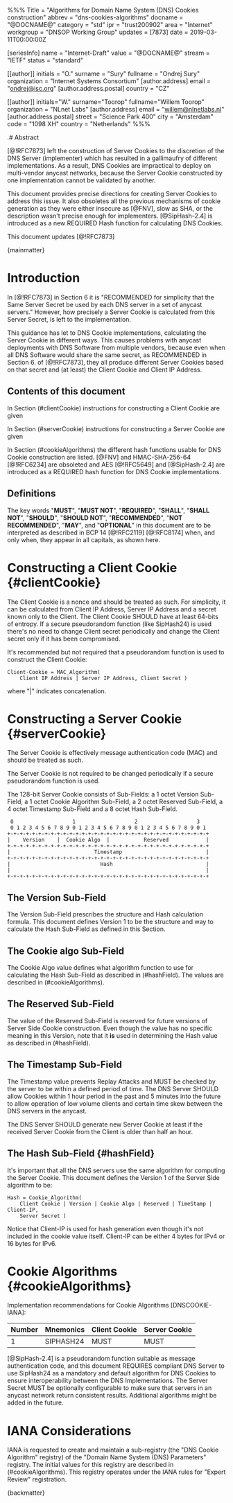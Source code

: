 %%%
Title = "Algorithms for Domain Name System (DNS) Cookies construction"
abbrev = "dns-cookies-algorithms"
docname = "@DOCNAME@"
category = "std"
ipr = "trust200902"
area = "Internet"
workgroup = "DNSOP Working Group"
updates = [7873]
date = 2019-03-11T00:00:00Z

[seriesInfo]
name = "Internet-Draft"
value = "@DOCNAME@"
stream = "IETF"
status = "standard"

[[author]]
initials = "O."
surname = "Sury"
fullname = "Ondrej Sury"
organization = "Internet Systems Consortium"
[author.address]
 email = "ondrej@isc.org"
[author.address.postal]
 country = "CZ"

[[author]]
initials="W."
surname="Toorop"
fullname="Willem Toorop"
organization = "NLnet Labs"
[author.address]
 email = "willem@nlnetlabs.nl"
[author.address.postal]
 street = "Science Park 400"
 city = "Amsterdam"
 code = "1098 XH"
 country = "Netherlands"
%%%


.# Abstract

[@!RFC7873] left the construction of Server Cookies to the discretion
of the DNS Server (implementer) which has resulted in a gallimaufry of
different implementations.  As a result, DNS Cookies are impractical
to deploy on multi-vendor anycast networks, because the Server Cookie
constructed by one implementation cannot be validated by another.

This document provides precise directions for creating Server Cookies to
address this issue.  It also obsoletes all the previous mechanisms of cookie
generation as they were either insecure as [@FNV], slow as SHA, or the
description wasn't precise enough for implementers. [@SipHash-2.4] is
introduced as a new REQUIRED Hash function for calculating DNS Cookies.

This document updates [@!RFC7873]


{mainmatter}

# Introduction

In [@!RFC7873] in Section 6 it is "RECOMMENDED for simplicity that
the Same Server Secret be used by each DNS server in a set of anycast
servers."  However, how precisely a Server Cookie is calculated from
this Server Secret, is left to the implementation.

This guidance has let to DNS Cookie implementations, calculating the
Server Cookie in different ways.  This causes problems with anycast
deployments with DNS Software from multiple vendors, because even when
all DNS Software would share the same secret, as RECOMMENDED in Section
6.  of [@!RFC7873], they all produce different Server Cookies based on
that secret and (at least) the Client Cookie and Client IP Address.

## Contents of this document

In Section (#clientCookie) instructions for constructing a Client
Cookie are given

In Section (#serverCookie) instructions for constructing a Server 
Cookie are given

In Section (#cookieAlgorithms) the different hash functions usable
for DNS Cookie construction are listed.  [@FNV] and HMAC-SHA-256-64
[@!RFC6234] are obsoleted and AES [@!RFC5649] and [@SipHash-2.4] are
introduced as a REQUIRED hash function for DNS Cookie
implementations.

## Definitions

The key words "**MUST**", "**MUST NOT**", "**REQUIRED**", 
"**SHALL**", "**SHALL NOT**", "**SHOULD**", "**SHOULD NOT**",
"**RECOMMENDED**", "**NOT RECOMMENDED**", "**MAY**", and
"**OPTIONAL**" in this document are to be interpreted as described in
BCP 14 [@!RFC2119] [@!RFC8174] when, and only when, they appear in all
capitals, as shown here.


# Constructing a Client Cookie {#clientCookie}

The Client Cookie is a nonce and should be treated as such.  For simplicity,
it can be calculated from Client IP Address, Server IP Address and a secret
known only to the Client.  The Client Cookie SHOULD have at least 64-bits
of entropy.  If a secure pseudorandom function (like SipHash24) is used there's
no need to change Client secret periodically and change the Client secret only
if it has been compromised.

It's recommended but not required that a pseudorandom function is used to
construct the Client Cookie:

~~~ ascii-art
Client-Cookie = MAC_Algorithm(
    Client IP Address | Server IP Address, Client Secret )
~~~

where "|" indicates concatenation.

# Constructing a Server Cookie {#serverCookie}

The Server Cookie is effectively message authentication code (MAC) and should be
treated as such.

The Server Cookie is not required to be changed periodically if a secure
pseudorandom function is used.

The 128-bit Server Cookie consists of Sub-Fields: a 1 octet Version
Sub-Field, a 1 octet Cookie Algorithm Sub-Field, a 2 octet Reserved
Sub-Field, a 4 octet Timestamp Sub-Field and a 8 octet Hash Sub-Field.

~~~ ascii-art
 0                   1                   2                   3
 0 1 2 3 4 5 6 7 8 9 0 1 2 3 4 5 6 7 8 9 0 1 2 3 4 5 6 7 8 9 0 1
+-+-+-+-+-+-+-+-+-+-+-+-+-+-+-+-+-+-+-+-+-+-+-+-+-+-+-+-+-+-+-+-+
|    Version    |  Cookie Algo  |           Reserved            |
+-+-+-+-+-+-+-+-+-+-+-+-+-+-+-+-+-+-+-+-+-+-+-+-+-+-+-+-+-+-+-+-+
|                           Timestamp                           |
+-+-+-+-+-+-+-+-+-+-+-+-+-+-+-+-+-+-+-+-+-+-+-+-+-+-+-+-+-+-+-+-+
|                             Hash                              |
|                                                               |
+-+-+-+-+-+-+-+-+-+-+-+-+-+-+-+-+-+-+-+-+-+-+-+-+-+-+-+-+-+-+-+-+
~~~

## The Version Sub-Field

The Version Sub-Field prescribes the structure and Hash calculation
formula.  This document defines Version 1 to be the structure and way to
calculate the Hash Sub-Field as defined in this Section.

## The Cookie algo Sub-Field

The Cookie Algo value defines what algorithm function to use for 
calculating the Hash Sub-Field as described in (#hashField).  The values
are described in (#cookieAlgorithms).

## The Reserved Sub-Field

The value of the Reserved Sub-Field is reserved for future versions of Server
Side Cookie construction.  Even though the value has no specific meaning
in this Version, note that it **is** used in determining the Hash value
as described in (#hashField).

## The Timestamp Sub-Field

The Timestamp value prevents Replay Attacks and MUST be checked by the server to
be within a defined period of time.  The DNS Server SHOULD allow Cookies within
1 hour period in the past and 5 minutes into the future to allow operation of
low volume clients and certain time skew between the DNS servers in the anycast.

The DNS Server SHOULD generate new Server Cookie at least if the received Server
Cookie from the Client is older than half an hour.

## The Hash Sub-Field {#hashField}

It's important that all the DNS servers use the same algorithm for computing the
Server Cookie.  This document defines the Version 1 of the Server Side algorithm
to be:

~~~ ascii-art
Hash = Cookie_Algorithm(
    Client Cookie | Version | Cookie Algo | Reserved | TimeStamp | Client-IP,
    Server Secret )
~~~

Notice that Client-IP is used for hash generation even though it's not
included in the cookie value itself. Client-IP can be either 4 bytes for
IPv4 or 16 bytes for IPv6.

# Cookie Algorithms {#cookieAlgorithms}

Implementation recommendations for Cookie Algorithms [DNSCOOKIE-IANA]:

Number | Mnemonics          | Client Cookie   | Server Cookie
:------|:-------------------|:----------------|:-------------
1      | SIPHASH24          | MUST            | MUST


[@SipHash-2.4] is a pseudorandom function suitable as message authentication
code, and this document REQUIRES compliant DNS Server to use SipHash24 as a
mandatory and default algorithm for DNS Cookies to ensure interoperability
between the DNS Implementations. The Server Secret MUST be optionally
configurable to make sure that servers in an anycast network return consistent
results. Additional algorithms might be added in the future.

# IANA Considerations

IANA is requested to create and maintain a sub-registry (the "DNS Cookie
Algorithm" registry) of the "Domain Name System (DNS) Parameters"
registry.  The initial values for this registry are described in (#cookieAlgorithms).
This registry operates under the IANA rules for "Expert Review"
registration.

<reference anchor='FNV' target='https://datatracker.ietf.org/doc/draft-eastlake-fnv'>
    <front>
        <title>The FNV Non-Cryptographic Hash Algorithm</title>
	<author fullname="Glenn Fowler" initials="G." surname="Fowler" />
	<author fullname="Landon Curt Noll" initials="L." surname="Noll" />
	<author fullname="Kiem-Phong Vo" initials="K." surname="Vo" />
	<author fullname="Donald Eastlake" initials="D." surname="Eastlake" />
	<author fullname="Tony Hansen" initials="T." surname="Hansen" />
	<date/>
    </front>
</reference>

<reference anchor='SipHash-2.4' target='https://131002.net/siphash/'>
    <front>
        <title>SipHash: a fast short-input PRF</title>
	<author fullname="Jean-Philippe Aumasson" initials="J." surname="Aumasson" />
	<author fullname="Daniel J. Bernstein" initials="D. J." surname="Bernstein" />
	<date year="2012"/>
    </front>
</reference>

{backmatter}

